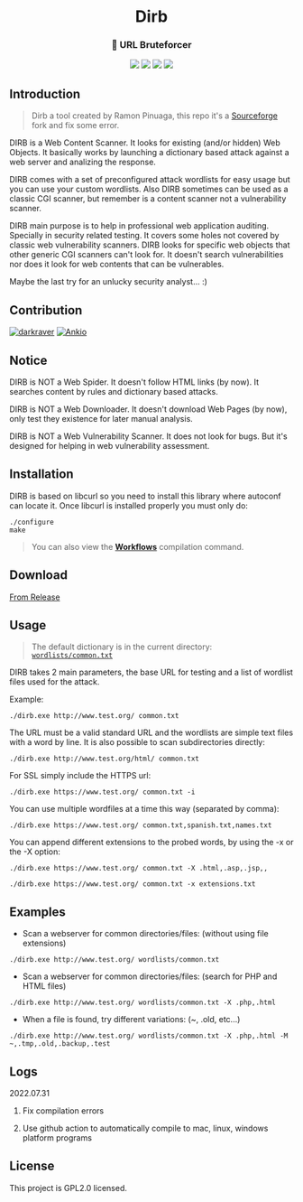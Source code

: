 <p align="center">

 <h1 align="center">Dirb</h1>
 <h3 align="center">🚀 URL Bruteforcer</h3>
<p align="center">
<img src="https://img.shields.io/badge/C-00599C?style=for-the-badge&logo=c&logoColor=white">
<img src="https://img.shields.io/badge/Linux-FCC624?style=for-the-badge&logo=linux&logoColor=black">
<img src="https://img.shields.io/badge/mac%20os-000000?style=for-the-badge&logo=apple&logoColor=white">
<img src="https://img.shields.io/badge/Windows-0078D6?style=for-the-badge&logo=windows&logoColor=white">
</p>
</p>

## Introduction

> Dirb a tool created by Ramon Pinuaga, this repo it's a [Sourceforge](https://sourceforge.net/projects/dirb/files/) fork and fix some error.

DIRB is a Web Content Scanner. It looks for existing (and/or hidden) Web Objects. It basically works by launching a dictionary based attack against a web server and analizing the response.

DIRB comes with a set of preconfigured attack wordlists for easy usage but you can use your custom wordlists. Also DIRB sometimes can be used as a classic CGI scanner, but remember is a content scanner not a vulnerability scanner.

DIRB main purpose is to help in professional web application auditing. Specially in security related testing. It covers some holes not covered by classic web vulnerability scanners. DIRB looks for specific web objects that other generic CGI scanners can't look for. It doesn't search vulnerabilities nor does it look for web contents that can be vulnerables.

Maybe the last try for an unlucky security analyst... :)

## Contribution

[![darkraver](https://github.com/warengonzaga.png?size=60)](http://dirb.sourceforge.net/)
[![Ankio](https://github.com/dreamncn.png?size=60)](https://github.com/dreamncn)

## Notice

DIRB is NOT a Web Spider. It doesn't follow HTML links (by now). It searches content by rules and dictionary based attacks.

DIRB is NOT a Web Downloader. It doesn't download Web Pages (by now), only test they existence for later manual analysis.

DIRB is NOT a Web Vulnerability Scanner. It does not look for bugs. But it's designed for helping in web vulnerability assessment.


## Installation

DIRB is based on libcurl so you need to install this library where autoconf can locate it. Once libcurl is installed properly you must only do:

```shell
./configure
make
```

> You can also view the [**Workflows**](https://github.com/dreamncn/dirb/blob/master/.github/workflows/cpp.yml) compilation command.

## Download

[From Release](https://github.com/dreamncn/dirb/releases)

## Usage

> The default dictionary is in the current directory: [`wordlists/common.txt`](https://github.com/dreamncn/dirb/blob/master/wordlists/common.txt)

DIRB takes 2 main parameters, the base URL for testing and a list of wordlist files used for the attack. 

Example:
```shell
./dirb.exe http://www.test.org/ common.txt 
```

The URL must be a valid standard URL and the wordlists are simple text files 
with a word by line. It is also possible to scan subdirectories directly:

```shell
./dirb.exe http://www.test.org/html/ common.txt
```
	
	
For SSL simply include the HTTPS url:
```shell
./dirb.exe https://www.test.org/ common.txt -i
```


You can use multiple wordfiles at a time this way (separated by comma):
```shell
./dirb.exe https://www.test.org/ common.txt,spanish.txt,names.txt 
```
	

You can append different extensions to the probed words, by using the -x or 
the -X option:
```shell
./dirb.exe https://www.test.org/ common.txt -X .html,.asp,.jsp,,

./dirb.exe https://www.test.org/ common.txt -x extensions.txt
```
	
	
## Examples


+ Scan a webserver for common directories/files: (without using file 
extensions)
```shell	
./dirb.exe http://www.test.org/ wordlists/common.txt	
```


+ Scan a webserver for common directories/files: (search for PHP and HTML 
files)
```shell
./dirb.exe http://www.test.org/ wordlists/common.txt -X .php,.html	
```


+ When a file is found, try different variations: (~, .old, etc...)
```shell
./dirb.exe http://www.test.org/ wordlists/common.txt -X .php,.html -M ~,.tmp,.old,.backup,.test
```

## Logs

2022.07.31

1. Fix compilation errors

2. Use github action to automatically compile to mac, linux, windows platform programs

## License
This project is GPL2.0 licensed.


